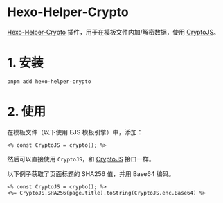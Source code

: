 # Hexo-Helper-Crypto

[Hexo-Helper-Crypto](https://github.com/theme-particlex/hexo-helper-crypto) 插件，用于在模板文件内加/解密数据，使用 [CryptoJS](https://github.com/brix/crypto-js)。

# 1. 安装

```bash
pnpm add hexo-helper-crypto
```

# 2. 使用

在模板文件（以下使用 EJS 模板引擎）中，添加：

```ejs
<% const CryptoJS = crypto(); %>
```

然后可以直接使用 `CryptoJS`，和 [CryptoJS](https://github.com/brix/crypto-js) 接口一样。

以下例子获取了页面标题的 SHA256 值，并用 Base64 编码。

```ejs
<% const CryptoJS = crypto(); %>
<%= CryptoJS.SHA256(page.title).toString(CryptoJS.enc.Base64) %>
```
